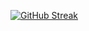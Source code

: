 [![GitHub Streak](https://github-readme-streak-stats.herokuapp.com/AiwwaDenverCoder1)](https://git.io/streak-stats)
